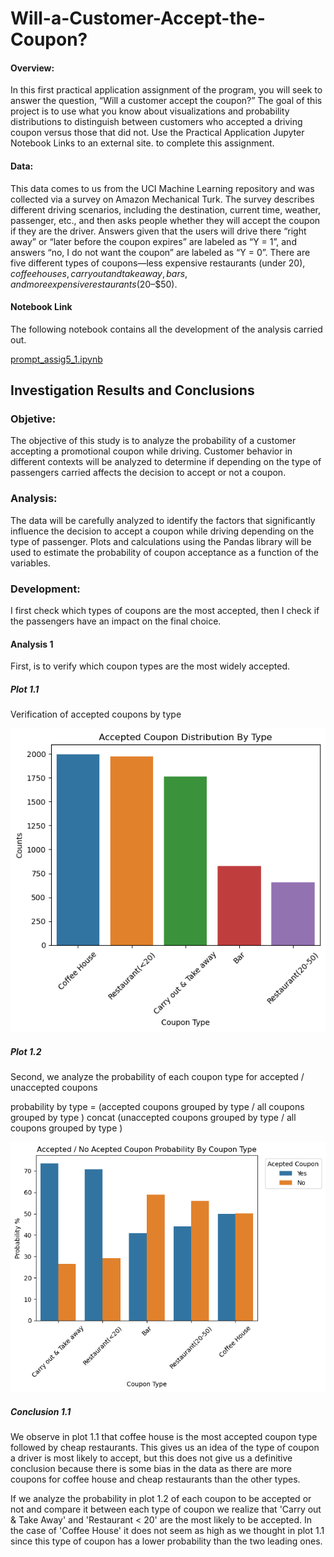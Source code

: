 # Will-a-Customer-Accept-the-Coupon? #

#### Overview: ####

In this first practical application assignment of the program, you will seek to answer the question, “Will a customer accept the coupon?” The goal of this project is to use what you know about visualizations and probability distributions to distinguish between customers who accepted a driving coupon versus those that did not. Use the Practical Application Jupyter Notebook
Links to an external site. to complete this assignment.

#### Data: ####

This data comes to us from the UCI Machine Learning repository and was collected via a survey on Amazon Mechanical Turk. The survey describes different driving scenarios, including the destination, current time, weather, passenger, etc., and then asks people whether they will accept the coupon if they are the driver. Answers given that the users will drive there “right away” or “later before the coupon expires” are labeled as “Y = 1”, and answers “no, I do not want the coupon” are labeled as “Y = 0”. There are five different types of coupons—less expensive restaurants (under $20), coffee houses, carry out and take away, bars, and more expensive restaurants ($20–$50).

#### Notebook Link ####

The following notebook contains all the development of the analysis carried out.

[prompt_assig5_1.ipynb](https://github.com/camorante/Will-a-Customer-Accept-the-Coupon/blob/main/practice_5_1_coupon.ipynb)

## Investigation Results and Conclusions ##

### Objetive: ###

The objective of this study is to analyze the probability of a customer accepting a promotional coupon while driving. Customer behavior in different contexts will be analyzed to determine if depending on the type of passengers carried affects the decision to accept or not a coupon. 

### Analysis: ###

The data will be carefully analyzed to identify the factors that significantly influence the decision to accept a coupon while driving depending on the type of passenger. Plots and calculations using the Pandas library will be used to estimate the probability of coupon acceptance as a function of the variables.

### Development: ###

I first check which types of coupons are the most accepted, then I check if the passengers have an impact on the final choice.

#### Analysis 1 ####

First, is to verify which coupon types are the most widely accepted.

##### Plot 1.1 #####

Verification of accepted coupons by type

   ![](images/plot1_1.png)
   
##### Plot 1.2 #####

Second, we analyze the probability of each coupon type for accepted / unaccepted coupons

probability by type = (accepted coupons grouped by type / all coupons grouped by type ) concat (unaccepted coupons grouped by type / all coupons grouped by type )

   ![](images/plot1_2.png)
   
##### Conclusion 1.1 #####

We observe in plot 1.1 that coffee house is the most accepted coupon type followed by cheap restaurants. This gives us an idea of the type of coupon a driver is most likely to accept, but this does not give us a definitive conclusion because there is some bias in the data as there are more coupons for coffee house and cheap restaurants than the other types.

If we analyze the probability in plot 1.2 of each coupon to be accepted or not and compare it between each type of coupon we realize that 'Carry out & Take Away' and 'Restaurant < 20' are the most likely to be accepted. In the case of 'Coffee House' it does not seem as high as we thought in plot 1.1 since this type of coupon has a lower probability than the two leading ones.